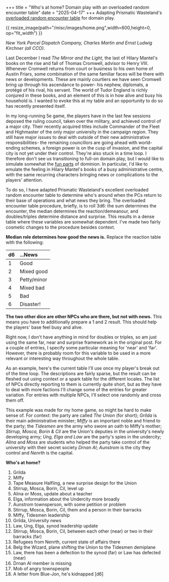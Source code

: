 +++
title = "Who's at home? Domain play with an overloaded random encounter table"
date = "2025-04-17"
+++
Adapting Prismatic Wasteland's [overloaded random encounter table](https://www.prismaticwasteland.com/blog/overloading-the-random-encounter-table) for domain play.
<!-- more -->

{{ resize_image(path="/misc/images/home.png",width=600,height=0, op="fit_width") }}

*New York Parcel Dispatch Company, Charles Martin and Ernst Ludwig Kirchner (all CCO).*

Last December I read *The Mirror and the Light*, the last of Hilary Mantel's books on the rise and fall of Thomas Cromwell, advisor to Henry VIII. Whenever Cromwell returns from court or business to his own home of Austin Friars, some combination of the same familiar faces will be there with news or developments. These are mainly courtiers we have seen Cromwell bring up through his ascendance to power- his nephew, diplomats, a protégé of his rival, his servant. The world of Tudor England is richly conjured in these books, and an element of this is in how alive and busy his household is. I wanted to evoke this at my table and an opportunity to do so has recently presented itself.

In my long-running 5e game, the players have in the last few sessions deposed the ruling council, taken over the military, and achieved control of a major city. Their recently acquired titles include Commander of the Fleet and Highmaster of the only major university in the campaign region. They still have major issues to deal with outside of their new administrative responsibilities- the remaining councillors are going ahead with world-ending schemes, a foreign power is on the cusp of invasion, and the capital city is not yet under their control. They're also stuck in a time loop. I therefore don't see us transitioning to full-on domain play, but I would like to simulate somewhat the [fun parts](https://udan-adan.blogspot.com/2021/05/meet-new-boss-some-thoughts-on-domain.html) of dominion. In particular, I'd like to emulate the feeling in Hilary Mantel's books of a busy administrative centre, with the same recurring characters bringing news or complications to the players' attention. 

To do so, I have adapted Prismatic Wasteland's excellent overloaded random encounter table to determine who's around when the PCs return to their base of operations and what news they bring. The overloaded encounter table procedure, briefly, is to roll 3d6: the sum determines the encounter, the median determines the reaction/demeanour, and doubles/triples determine distance and surprise. This results in a dense table where these variables are somewhat dependent. I've made two fairly cosmetic changes to the procedure besides context.

**Median role determines how good the news is.** Replace the reaction table with the following:

|d6|...News|
| :--- | :--- | 
|1|Good|
|2|Mixed good|
|3|Petty/minor|
|4|Mixed bad|
|5|Bad|
|6|Disaster!|

**The two other dice are other NPCs who are there, but not with news.** This means you have to additionally prepare a 1 and 2 result. This should help the players' base feel busy and alive.

Right now, I don't have anything in mind for doubles or triples, so am just using the same far, near and surprise framework as in the original post. For a couple of entries, I specify some particular meaning for 'near' and 'far'. However, there is probably room for this variable to be used in a more relevant or interesting way throughout the whole table.

As an example, here's the current table I'll use once my player's break out of the time loop. The descriptions are fairly sparse, but the result can be fleshed out using context or a spark table for the different locales. The list of NPCs directly reporting to them is currently quite short, but as they have to deal with more factions I'll change some of the entries for greater variation. For entries with multiple NPCs, I'll select one randomly and cross them off.

This example was made for my home game, so might be hard to make sense of. For context: the party are called *The Union* (for short); *Grilda* is their main administrative minister; *Miffy* is an important noble and friend to the party; the *Tidesmen* are the army who swore an oath to Miffy's mother; *Stirrup, Mosca, Borin & Cil* are the Union's deputies in the university's newly developing army; *Ung, Elga and Law* are the party's spies in the undercity; *Alina* and *Moss* are students who helped the party take control of the university with their secret society *Drnan Al*; *Aunstrom* is the city they control and *Nenrth* is the capital. 

**Who's at home?**
1. Grilda
2. Miffy
3. Tape Measure Halfling, a new surprise design for the Union
4. Stirrup, Mosca, Borin, Cil, level up
5. Alina or Moss, update about a teacher
6. Elga, information about the Undercity more broadly
7. Aunstrom townsperson, with some petition or problem
8. Stirrup, Mosca, Borin, Cil, them and a person in their barracks
9. Miffy, Tidesmen leadership 
10. Grilda, University news
11. Law, Ung, Elga, synod leadership update
12. Stirrup, Mosca, Borin, Cil, between each other (near) or two in their barracks (far)
13. Refugees from Nenrth, current state of affairs there
14. Belg the Wizard, plane shifting the Union to the Tidesmen demiplane
15. Law, there has been a defection to the synod (far) or Law has defected (near)
16. Drnan Al member is missing
17. Mob of angry townspeople
18. A letter from Blue-Jon, he's kidnapped [d6]
